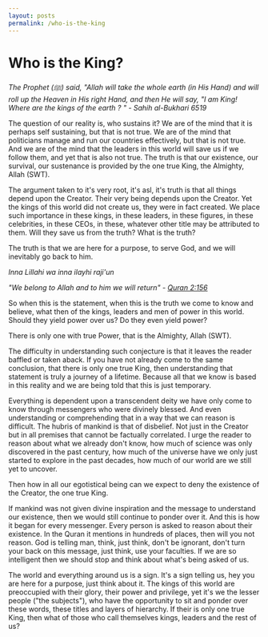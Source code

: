 ```yaml
---
layout: posts
permalink: /who-is-the-king
---
```


# Who is the King?

*The Prophet (ﷺ) said, "Allah will take the whole earth (in His Hand) and will roll up the Heaven in His right Hand, and then He will say, 
"I am King! Where are the kings of the earth ? " - Sahih al-Bukhari 6519*

The question of our reality is, who sustains it? We are of the mind that it is perhaps self sustaining, but that is not true. We are of the mind that 
politicians manage and run our countries effectively, but that is not true. And we are of the mind that the leaders in this world will save us if we 
follow them, and yet that is also not true. The truth is that our existence, our survival, our sustenance is provided by the one true King, the 
Almighty, Allah (SWT).

The argument taken to it's very root, it's asl, it's truth is that all things depend upon the Creator. Their very being depends upon the Creator. Yet 
the kings of this world did not create us, they were in fact created. We place such importance in these kings, in these leaders, in these figures, 
in these celebrities, in these CEOs, in these, whatever other title may be attributed to them. Will they save us from the truth? What is the truth? 

The truth is that we are here for a purpose, to serve God, and we will inevitably go back to him.

*Inna Lillahi wa inna ilayhi raji'un*

*"We belong to Allah and to him we will return" - [Quran 2:156](https://quran.com/2:156)*

So when this is the statement, when this is the truth we come to know and believe, what then of the kings, leaders and men of power in this world. 
Should they yield power over us? Do they even yield power?

There is only one with true Power, that is the Almighty, Allah (SWT).

The difficulty in understanding such conjecture is that it leaves the reader baffled or taken aback. If you have not already come to the same 
conclusion, that there is only one true King, then understanding that statement is truly a journey of a lifetime. Because all that we know 
is based in this reality and we are being told that this is just temporary. 

Everything is dependent upon a transcendent deity we have 
only come to know through messengers who were divinely blessed. And even understanding or comprehending that in a way that we can reason 
is difficult. The hubris of mankind is that of disbelief. Not just in the Creator but in all premises that cannot be factually correlated. 
I urge the reader to reason about what we already don't know, how much of science was only discovered in the past century, how much 
of the universe have we only just started to explore in the past decades, how much of our world are we still yet to uncover. 

Then how in all our egotistical being can we expect to deny the existence of the Creator, the one true King.

If mankind was not given divine inspiration and the message to understand our existence, then we would still continue to ponder over it. And 
this is how it began for every messenger. Every person is asked to reason about their existence. In the Quran it mentions in hundreds of places, 
then will you not reason. God is telling man, think, just think, don't be ignorant, don't turn your back on this message, just think, use your 
faculties. If we are so intelligent then we should stop and think about what's being asked of us. 

The world and everything around us is a sign. It's a sign telling us, hey you are here for a purpose, just think about it. The kings of this world 
are preoccupied with their glory, their power and privilege, yet it's we the lesser people ("the subjects"), who have the opportunity to sit and 
ponder over these words, these titles and layers of hierarchy. If their is only one true King, then what of those who call themselves kings, 
leaders and the rest of us?
